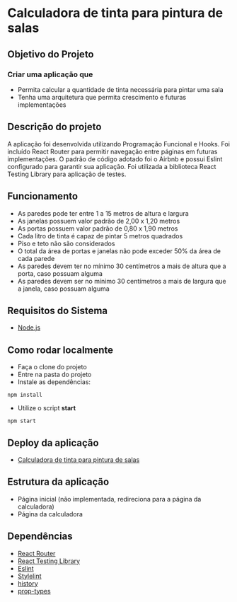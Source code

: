 # Calculadora de tinta para pintura de salas

## Objetivo do Projeto

### Criar uma aplicação que

- Permita calcular a quantidade de tinta necessária para pintar uma sala
- Tenha uma arquitetura que permita crescimento e futuras implementações

## Descrição do projeto
A aplicação foi desenvolvida utilizando Programação Funcional e Hooks. Foi incluído React Router para permitir navegação entre páginas em futuras implementações.
O padrão de código adotado foi o Airbnb e possui Eslint configurado para garantir sua aplicação.
Foi utilizada a biblioteca React Testing Library para aplicação de testes.

## Funcionamento

- As paredes pode ter entre 1 a 15 metros de altura e largura
- As janelas possuem valor padrão de 2,00 x 1,20 metros
- As portas possuem valor padrão de 0,80 x 1,90 metros
- Cada litro de tinta é capaz de pintar 5 metros quadrados
- Piso e teto não são considerados
- O total da área de portas e janelas não pode exceder 50% da área de cada parede
- As paredes devem ter no mínimo 30 centímetros a mais de altura que a porta, caso possuam alguma
- As paredes devem ser no mínimo 30 centímetros a mais de largura que a janela, caso possuam alguma

## Requisitos do Sistema

- [Node.js](https://nodejs.org/en/)

## Como rodar localmente
- Faça o clone do projeto
- Entre na pasta do projeto
- Instale as dependências:
```
npm install
```
- Utilize o script **start**
```
npm start
```

## Deploy da aplicação

- [Calculadora de tinta para pintura de salas](https://calculadora-tintas.herokuapp.com/calculadora)

## Estrutura da aplicação

- Página inicial (não implementada, redireciona para a página da calculadora)
- Página da calculadora

## Dependências
- [React Router](https://reactrouter.com/)
- [React Testing Library](https://testing-library.com/docs/react-testing-library/intro/)
- [Eslint](https://eslint.org/)
- [Stylelint](https://stylelint.io/)
- [history](https://www.npmjs.com/package/history)
- [prop-types](https://www.npmjs.com/package/prop-types)
